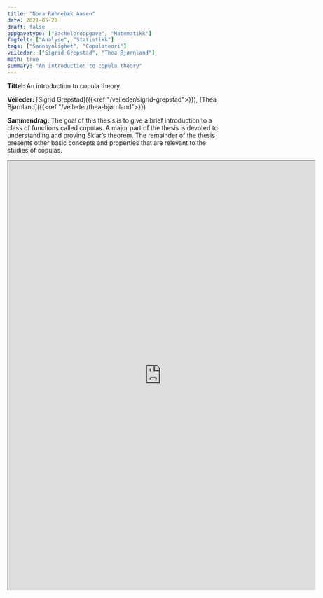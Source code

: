 ```yaml
---
title: "Nora Røhnebæk Aasen"
date: 2021-05-20
draft: false
oppgavetype: ["Bacheloroppgave", "Matematikk"]
fagfelt: ["Analyse", "Statistikk"]
tags: ["Sannsynlighet", "Copulateori"]
veileder: ["Sigrid Grepstad", "Thea Bjørnland"]
math: true
summary: "An introduction to copula theory"
---
```


**Tittel:** An introduction to copula theory

**Veileder:** [Sigrid Grepstad]({{<ref "/veileder/sigrid-grepstad">}}), [Thea Bjørnland]({{<ref "/veileder/thea-bjørnland">}}) 

**Sammendrag:** The goal of this thesis is to give a brief introduction to a class of functions called copulas. A major part of the thesis is devoted to understanding and proving Sklar’s theorem. The remainder of the thesis presents other basic concepts and properties that are relevant to the studies of copulas.

<iframe src="https://drive.google.com/file/d/1OivEn6HG8MpaRzqdeHiT1sHIdUOvVSkB/preview" width="700" height="980" allow="autoplay"></iframe>